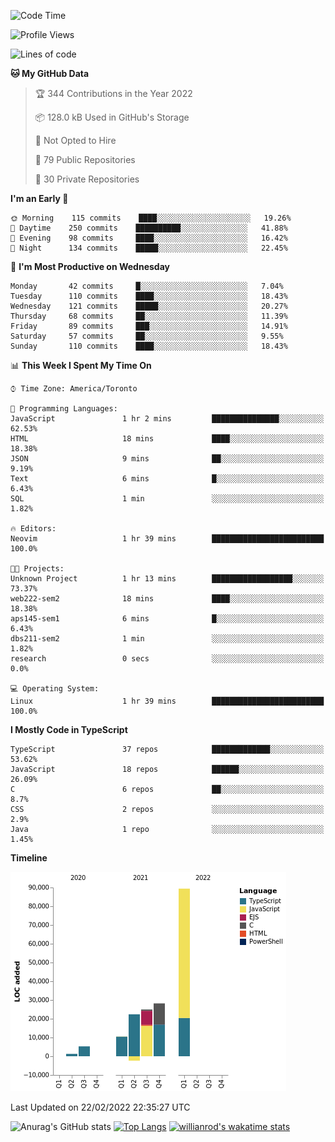 <!--START_SECTION:waka-->
![Code Time](http://img.shields.io/badge/Code%20Time-154%20hrs%2026%20mins-blue)

![Profile Views](http://img.shields.io/badge/Profile%20Views-15-blue)

![Lines of code](https://img.shields.io/badge/From%20Hello%20World%20I%27ve%20Written-180%20Thousand%20lines%20of%20code-blue)

**🐱 My GitHub Data** 

> 🏆 344 Contributions in the Year 2022
 > 
> 📦 128.0 kB Used in GitHub's Storage 
 > 
> 🚫 Not Opted to Hire
 > 
> 📜 79 Public Repositories 
 > 
> 🔑 30 Private Repositories  
 > 
**I'm an Early 🐤** 

```text
🌞 Morning    115 commits    ████░░░░░░░░░░░░░░░░░░░░░   19.26% 
🌆 Daytime    250 commits    ██████████░░░░░░░░░░░░░░░   41.88% 
🌃 Evening    98 commits     ████░░░░░░░░░░░░░░░░░░░░░   16.42% 
🌙 Night      134 commits    █████░░░░░░░░░░░░░░░░░░░░   22.45%

```
📅 **I'm Most Productive on Wednesday** 

```text
Monday       42 commits     █░░░░░░░░░░░░░░░░░░░░░░░░   7.04% 
Tuesday      110 commits    ████░░░░░░░░░░░░░░░░░░░░░   18.43% 
Wednesday    121 commits    █████░░░░░░░░░░░░░░░░░░░░   20.27% 
Thursday     68 commits     ██░░░░░░░░░░░░░░░░░░░░░░░   11.39% 
Friday       89 commits     ███░░░░░░░░░░░░░░░░░░░░░░   14.91% 
Saturday     57 commits     ██░░░░░░░░░░░░░░░░░░░░░░░   9.55% 
Sunday       110 commits    ████░░░░░░░░░░░░░░░░░░░░░   18.43%

```


📊 **This Week I Spent My Time On** 

```text
⌚︎ Time Zone: America/Toronto

💬 Programming Languages: 
JavaScript               1 hr 2 mins         ███████████████░░░░░░░░░░   62.53% 
HTML                     18 mins             ████░░░░░░░░░░░░░░░░░░░░░   18.38% 
JSON                     9 mins              ██░░░░░░░░░░░░░░░░░░░░░░░   9.19% 
Text                     6 mins              █░░░░░░░░░░░░░░░░░░░░░░░░   6.43% 
SQL                      1 min               ░░░░░░░░░░░░░░░░░░░░░░░░░   1.82%

🔥 Editors: 
Neovim                   1 hr 39 mins        █████████████████████████   100.0%

🐱‍💻 Projects: 
Unknown Project          1 hr 13 mins        ██████████████████░░░░░░░   73.37% 
web222-sem2              18 mins             ████░░░░░░░░░░░░░░░░░░░░░   18.38% 
aps145-sem1              6 mins              █░░░░░░░░░░░░░░░░░░░░░░░░   6.43% 
dbs211-sem2              1 min               ░░░░░░░░░░░░░░░░░░░░░░░░░   1.82% 
research                 0 secs              ░░░░░░░░░░░░░░░░░░░░░░░░░   0.0%

💻 Operating System: 
Linux                    1 hr 39 mins        █████████████████████████   100.0%

```

**I Mostly Code in TypeScript** 

```text
TypeScript               37 repos            █████████████░░░░░░░░░░░░   53.62% 
JavaScript               18 repos            ██████░░░░░░░░░░░░░░░░░░░   26.09% 
C                        6 repos             ██░░░░░░░░░░░░░░░░░░░░░░░   8.7% 
CSS                      2 repos             ░░░░░░░░░░░░░░░░░░░░░░░░░   2.9% 
Java                     1 repo              ░░░░░░░░░░░░░░░░░░░░░░░░░   1.45%

```


**Timeline**

![Chart not found](https://raw.githubusercontent.com/wise-introvert/wise-introvert/master/charts/bar_graph.png) 


 Last Updated on 22/02/2022 22:35:27 UTC
<!--END_SECTION:waka-->

![Anurag's GitHub stats](https://github-readme-stats.vercel.app/api?username=wise-introvert&count_private=true&show_icons=true)
[![Top Langs](https://github-readme-stats.vercel.app/api/top-langs/?username=wise-introvert&langs_count=10)](https://github.com/anuraghazra/github-readme-stats)
[![willianrod's wakatime stats](https://github-readme-stats.vercel.app/api/wakatime?username=wiseintrovert)](https://github.com/anuraghazra/github-readme-stats)
